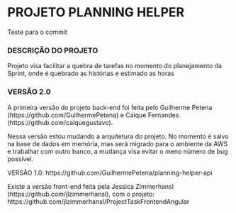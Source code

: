 # PROJETO PLANNING HELPER
Teste para o commit

### DESCRIÇÃO DO PROJETO
<p>Projeto visa facilitar a quebra de tarefas no momento do planejamento da Sprint, onde é quebrado as histórias e
estimado as horas</p>


### VERSÃO 2.0
<p>A primeira versão do projeto back-end foi feita pelo Guilherme Petena (https://github.com/GuilhermePetena) e
Caique Fernandes (https://github.com/caiquegustavo).</p>
<p>Nessa versão estou mudando a arquitetura do projeto. No momento é salvo na base de dados em memória, mas será migrado
para o ambiente da AWS e trabalhar com outro banco, a mudança visa evitar o meno número de bug possível.</p>
<p>VERSÃO 1.0: https://github.com/GuilhermePetena/planning-helper-api</p>
<P>Existe a versão front-end feita pela Jessica Zimmerhansl (https://github.com/jlzimmerhansl), 
com o projeto: https://github.com/jlzimmerhansl/ProjectTaskFrontendAngular</P>